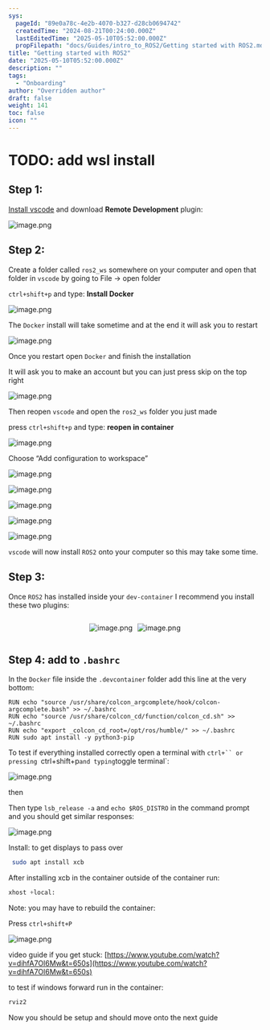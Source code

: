 ```yaml
---
sys:
  pageId: "89e0a78c-4e2b-4070-b327-d28cb0694742"
  createdTime: "2024-08-21T00:24:00.000Z"
  lastEditedTime: "2025-05-10T05:52:00.000Z"
  propFilepath: "docs/Guides/intro_to_ROS2/Getting started with ROS2.md"
title: "Getting started with ROS2"
date: "2025-05-10T05:52:00.000Z"
description: ""
tags:
  - "Onboarding"
author: "Overridden author"
draft: false
weight: 141
toc: false
icon: ""
---
```


# TODO: add wsl install

## Step 1:

[Install vscode](https://code.visualstudio.com/download) and download **Remote Development** plugin:

![image.png](https://prod-files-secure.s3.us-west-2.amazonaws.com/d518164a-d88e-44d1-a4ee-3adb3bd8bce0/efb52993-1881-4a40-b95e-6f020334f022/image.png?X-Amz-Algorithm=AWS4-HMAC-SHA256&X-Amz-Content-Sha256=UNSIGNED-PAYLOAD&X-Amz-Credential=ASIAZI2LB466X22QSYXW%2F20250628%2Fus-west-2%2Fs3%2Faws4_request&X-Amz-Date=20250628T041235Z&X-Amz-Expires=3600&X-Amz-Security-Token=IQoJb3JpZ2luX2VjEIz%2F%2F%2F%2F%2F%2F%2F%2F%2F%2FwEaCXVzLXdlc3QtMiJHMEUCIE2xchfwBhFnGfxFeHDAi11PXxGsybJCIa57CdIiWiHYAiEApZgc8rscEM863MLdo6%2Bvrh8Ls5uS0XEX5s90nigpwSoqiAQIhf%2F%2F%2F%2F%2F%2F%2F%2F%2F%2FARAAGgw2Mzc0MjMxODM4MDUiDEa6m%2B5%2FKrqU2IQMXSrcA885mPNcnGXrDIjIKTb7fcWi0HSnOB3CpzJwsZBP%2B2OvAXFcl7uRWPRJR9tr3LNcQXWNxCm0b9qn%2F0giEGjayi8jKhs4h0jYzOaTVdj1K1gUwW%2BVjhhOTmWUdvWD%2FrZXwS3x7z%2Bghg4abr%2BY7wbvm6DQru0VmJ2IyQ7RYlWd6mj7rq%2FuXq6wyvxkoQmPlSEtWXNxy9dYw3xfF8slrMoeFFPJd1%2F5rI6Fg%2BthEV30KLj742WqIeryiHKJI3Iap0jGl2UFPqERn9JJ6YRwibZZGR0HK1SnOknfd7xqprr54L0EsjgBC304dFb6E1fZxkaMdReMGEx3rG638ck3NYJqTBK58Yq%2B0%2BcMWn6aGYD5ypyJ4Ls3n54LcWXIGBveH3iErEUdgMNwXVKvZjoJ3GH6bQDljT1xE5J%2BABsAAaabG3PrR0Ejflm8zHwKLOVoCSGw8HXCOCcUDmGJOvs0MBzznOSwsczl17qEGVbPyIqz7EtUWM%2BEoITtf%2Bo1oKzd1tjsYsGSG3kvNHqlKy3GyQt1fBgYVIgwNBkJSFy%2F5J6sNJ8lTNqSiwmkJun957D2ZmSckmQymqRLbR8cSX3iZO7DGKl4oAhONjUqRbxyHEfS1InVCwaxWkr3edCQpdY5MOXR%2FcIGOqUB%2BwSd7%2FQiQm9l%2Fudsf7MogoSJbaZgSp6lyNHGxKYF%2F%2BjCe8KaXpUlCYqugaXebNYk5L1Qy8mcdpm3vKRC2QdLqSlV0TE%2Fgs7y9ijDziCvsZCB%2Bbm%2BuLhug9e1JfAXSdhWiI5GLl%2BE2leshQGYeXDSE8fZKoS2RnSbH38X64wc0ABwunEsyZ%2BtQ2S2fRwMRn33pguhw849OomT2YEBSvWUWVAtNiSy&X-Amz-Signature=175bf9398a456662f81d76955172d9536f3480a7c240a81725ac8637e1221f33&X-Amz-SignedHeaders=host&x-amz-checksum-mode=ENABLED&x-id=GetObject)

## Step 2:

Create a folder called `ros2_ws` somewhere on your computer and open that folder in `vscode` by going to File → open folder 

`ctrl+shift+p` and type: **Install Docker**

![image.png](https://prod-files-secure.s3.us-west-2.amazonaws.com/d518164a-d88e-44d1-a4ee-3adb3bd8bce0/2269dc0e-1cd5-47ff-bceb-c04ad9b2eab0/image.png?X-Amz-Algorithm=AWS4-HMAC-SHA256&X-Amz-Content-Sha256=UNSIGNED-PAYLOAD&X-Amz-Credential=ASIAZI2LB466X22QSYXW%2F20250628%2Fus-west-2%2Fs3%2Faws4_request&X-Amz-Date=20250628T041235Z&X-Amz-Expires=3600&X-Amz-Security-Token=IQoJb3JpZ2luX2VjEIz%2F%2F%2F%2F%2F%2F%2F%2F%2F%2FwEaCXVzLXdlc3QtMiJHMEUCIE2xchfwBhFnGfxFeHDAi11PXxGsybJCIa57CdIiWiHYAiEApZgc8rscEM863MLdo6%2Bvrh8Ls5uS0XEX5s90nigpwSoqiAQIhf%2F%2F%2F%2F%2F%2F%2F%2F%2F%2FARAAGgw2Mzc0MjMxODM4MDUiDEa6m%2B5%2FKrqU2IQMXSrcA885mPNcnGXrDIjIKTb7fcWi0HSnOB3CpzJwsZBP%2B2OvAXFcl7uRWPRJR9tr3LNcQXWNxCm0b9qn%2F0giEGjayi8jKhs4h0jYzOaTVdj1K1gUwW%2BVjhhOTmWUdvWD%2FrZXwS3x7z%2Bghg4abr%2BY7wbvm6DQru0VmJ2IyQ7RYlWd6mj7rq%2FuXq6wyvxkoQmPlSEtWXNxy9dYw3xfF8slrMoeFFPJd1%2F5rI6Fg%2BthEV30KLj742WqIeryiHKJI3Iap0jGl2UFPqERn9JJ6YRwibZZGR0HK1SnOknfd7xqprr54L0EsjgBC304dFb6E1fZxkaMdReMGEx3rG638ck3NYJqTBK58Yq%2B0%2BcMWn6aGYD5ypyJ4Ls3n54LcWXIGBveH3iErEUdgMNwXVKvZjoJ3GH6bQDljT1xE5J%2BABsAAaabG3PrR0Ejflm8zHwKLOVoCSGw8HXCOCcUDmGJOvs0MBzznOSwsczl17qEGVbPyIqz7EtUWM%2BEoITtf%2Bo1oKzd1tjsYsGSG3kvNHqlKy3GyQt1fBgYVIgwNBkJSFy%2F5J6sNJ8lTNqSiwmkJun957D2ZmSckmQymqRLbR8cSX3iZO7DGKl4oAhONjUqRbxyHEfS1InVCwaxWkr3edCQpdY5MOXR%2FcIGOqUB%2BwSd7%2FQiQm9l%2Fudsf7MogoSJbaZgSp6lyNHGxKYF%2F%2BjCe8KaXpUlCYqugaXebNYk5L1Qy8mcdpm3vKRC2QdLqSlV0TE%2Fgs7y9ijDziCvsZCB%2Bbm%2BuLhug9e1JfAXSdhWiI5GLl%2BE2leshQGYeXDSE8fZKoS2RnSbH38X64wc0ABwunEsyZ%2BtQ2S2fRwMRn33pguhw849OomT2YEBSvWUWVAtNiSy&X-Amz-Signature=0691fbbb6c2336929c687fbbd2fd47bc3c4a7715b05e8eb635bf90ca9f5079d3&X-Amz-SignedHeaders=host&x-amz-checksum-mode=ENABLED&x-id=GetObject)

The `Docker` install will take sometime and at the end it will ask you to restart

![image.png](https://prod-files-secure.s3.us-west-2.amazonaws.com/d518164a-d88e-44d1-a4ee-3adb3bd8bce0/ed233f78-be33-4b1f-b89c-9c346c0e961e/image.png?X-Amz-Algorithm=AWS4-HMAC-SHA256&X-Amz-Content-Sha256=UNSIGNED-PAYLOAD&X-Amz-Credential=ASIAZI2LB466X22QSYXW%2F20250628%2Fus-west-2%2Fs3%2Faws4_request&X-Amz-Date=20250628T041235Z&X-Amz-Expires=3600&X-Amz-Security-Token=IQoJb3JpZ2luX2VjEIz%2F%2F%2F%2F%2F%2F%2F%2F%2F%2FwEaCXVzLXdlc3QtMiJHMEUCIE2xchfwBhFnGfxFeHDAi11PXxGsybJCIa57CdIiWiHYAiEApZgc8rscEM863MLdo6%2Bvrh8Ls5uS0XEX5s90nigpwSoqiAQIhf%2F%2F%2F%2F%2F%2F%2F%2F%2F%2FARAAGgw2Mzc0MjMxODM4MDUiDEa6m%2B5%2FKrqU2IQMXSrcA885mPNcnGXrDIjIKTb7fcWi0HSnOB3CpzJwsZBP%2B2OvAXFcl7uRWPRJR9tr3LNcQXWNxCm0b9qn%2F0giEGjayi8jKhs4h0jYzOaTVdj1K1gUwW%2BVjhhOTmWUdvWD%2FrZXwS3x7z%2Bghg4abr%2BY7wbvm6DQru0VmJ2IyQ7RYlWd6mj7rq%2FuXq6wyvxkoQmPlSEtWXNxy9dYw3xfF8slrMoeFFPJd1%2F5rI6Fg%2BthEV30KLj742WqIeryiHKJI3Iap0jGl2UFPqERn9JJ6YRwibZZGR0HK1SnOknfd7xqprr54L0EsjgBC304dFb6E1fZxkaMdReMGEx3rG638ck3NYJqTBK58Yq%2B0%2BcMWn6aGYD5ypyJ4Ls3n54LcWXIGBveH3iErEUdgMNwXVKvZjoJ3GH6bQDljT1xE5J%2BABsAAaabG3PrR0Ejflm8zHwKLOVoCSGw8HXCOCcUDmGJOvs0MBzznOSwsczl17qEGVbPyIqz7EtUWM%2BEoITtf%2Bo1oKzd1tjsYsGSG3kvNHqlKy3GyQt1fBgYVIgwNBkJSFy%2F5J6sNJ8lTNqSiwmkJun957D2ZmSckmQymqRLbR8cSX3iZO7DGKl4oAhONjUqRbxyHEfS1InVCwaxWkr3edCQpdY5MOXR%2FcIGOqUB%2BwSd7%2FQiQm9l%2Fudsf7MogoSJbaZgSp6lyNHGxKYF%2F%2BjCe8KaXpUlCYqugaXebNYk5L1Qy8mcdpm3vKRC2QdLqSlV0TE%2Fgs7y9ijDziCvsZCB%2Bbm%2BuLhug9e1JfAXSdhWiI5GLl%2BE2leshQGYeXDSE8fZKoS2RnSbH38X64wc0ABwunEsyZ%2BtQ2S2fRwMRn33pguhw849OomT2YEBSvWUWVAtNiSy&X-Amz-Signature=7720741b56c89dad757f0014d83d2db066d086121141b92847bd91a8c7904c09&X-Amz-SignedHeaders=host&x-amz-checksum-mode=ENABLED&x-id=GetObject)

Once you restart open `Docker` and finish the installation

It will ask you to make an account but you can just press skip on the top right

![image.png](https://prod-files-secure.s3.us-west-2.amazonaws.com/d518164a-d88e-44d1-a4ee-3adb3bd8bce0/21010ad9-1659-4fd9-9f59-9932a09b2a3d/image.png?X-Amz-Algorithm=AWS4-HMAC-SHA256&X-Amz-Content-Sha256=UNSIGNED-PAYLOAD&X-Amz-Credential=ASIAZI2LB466X22QSYXW%2F20250628%2Fus-west-2%2Fs3%2Faws4_request&X-Amz-Date=20250628T041235Z&X-Amz-Expires=3600&X-Amz-Security-Token=IQoJb3JpZ2luX2VjEIz%2F%2F%2F%2F%2F%2F%2F%2F%2F%2FwEaCXVzLXdlc3QtMiJHMEUCIE2xchfwBhFnGfxFeHDAi11PXxGsybJCIa57CdIiWiHYAiEApZgc8rscEM863MLdo6%2Bvrh8Ls5uS0XEX5s90nigpwSoqiAQIhf%2F%2F%2F%2F%2F%2F%2F%2F%2F%2FARAAGgw2Mzc0MjMxODM4MDUiDEa6m%2B5%2FKrqU2IQMXSrcA885mPNcnGXrDIjIKTb7fcWi0HSnOB3CpzJwsZBP%2B2OvAXFcl7uRWPRJR9tr3LNcQXWNxCm0b9qn%2F0giEGjayi8jKhs4h0jYzOaTVdj1K1gUwW%2BVjhhOTmWUdvWD%2FrZXwS3x7z%2Bghg4abr%2BY7wbvm6DQru0VmJ2IyQ7RYlWd6mj7rq%2FuXq6wyvxkoQmPlSEtWXNxy9dYw3xfF8slrMoeFFPJd1%2F5rI6Fg%2BthEV30KLj742WqIeryiHKJI3Iap0jGl2UFPqERn9JJ6YRwibZZGR0HK1SnOknfd7xqprr54L0EsjgBC304dFb6E1fZxkaMdReMGEx3rG638ck3NYJqTBK58Yq%2B0%2BcMWn6aGYD5ypyJ4Ls3n54LcWXIGBveH3iErEUdgMNwXVKvZjoJ3GH6bQDljT1xE5J%2BABsAAaabG3PrR0Ejflm8zHwKLOVoCSGw8HXCOCcUDmGJOvs0MBzznOSwsczl17qEGVbPyIqz7EtUWM%2BEoITtf%2Bo1oKzd1tjsYsGSG3kvNHqlKy3GyQt1fBgYVIgwNBkJSFy%2F5J6sNJ8lTNqSiwmkJun957D2ZmSckmQymqRLbR8cSX3iZO7DGKl4oAhONjUqRbxyHEfS1InVCwaxWkr3edCQpdY5MOXR%2FcIGOqUB%2BwSd7%2FQiQm9l%2Fudsf7MogoSJbaZgSp6lyNHGxKYF%2F%2BjCe8KaXpUlCYqugaXebNYk5L1Qy8mcdpm3vKRC2QdLqSlV0TE%2Fgs7y9ijDziCvsZCB%2Bbm%2BuLhug9e1JfAXSdhWiI5GLl%2BE2leshQGYeXDSE8fZKoS2RnSbH38X64wc0ABwunEsyZ%2BtQ2S2fRwMRn33pguhw849OomT2YEBSvWUWVAtNiSy&X-Amz-Signature=b7c32de94c56c17f85f812d8ce1fd71630fd926e432c11d1eb933874c6e04254&X-Amz-SignedHeaders=host&x-amz-checksum-mode=ENABLED&x-id=GetObject)

Then reopen `vscode` and open the `ros2_ws` folder you just made

press `ctrl+shift+p` and type: **reopen in container**

![image.png](https://prod-files-secure.s3.us-west-2.amazonaws.com/d518164a-d88e-44d1-a4ee-3adb3bd8bce0/4e93b8c2-41ad-488c-8095-c74205196118/image.png?X-Amz-Algorithm=AWS4-HMAC-SHA256&X-Amz-Content-Sha256=UNSIGNED-PAYLOAD&X-Amz-Credential=ASIAZI2LB466X22QSYXW%2F20250628%2Fus-west-2%2Fs3%2Faws4_request&X-Amz-Date=20250628T041235Z&X-Amz-Expires=3600&X-Amz-Security-Token=IQoJb3JpZ2luX2VjEIz%2F%2F%2F%2F%2F%2F%2F%2F%2F%2FwEaCXVzLXdlc3QtMiJHMEUCIE2xchfwBhFnGfxFeHDAi11PXxGsybJCIa57CdIiWiHYAiEApZgc8rscEM863MLdo6%2Bvrh8Ls5uS0XEX5s90nigpwSoqiAQIhf%2F%2F%2F%2F%2F%2F%2F%2F%2F%2FARAAGgw2Mzc0MjMxODM4MDUiDEa6m%2B5%2FKrqU2IQMXSrcA885mPNcnGXrDIjIKTb7fcWi0HSnOB3CpzJwsZBP%2B2OvAXFcl7uRWPRJR9tr3LNcQXWNxCm0b9qn%2F0giEGjayi8jKhs4h0jYzOaTVdj1K1gUwW%2BVjhhOTmWUdvWD%2FrZXwS3x7z%2Bghg4abr%2BY7wbvm6DQru0VmJ2IyQ7RYlWd6mj7rq%2FuXq6wyvxkoQmPlSEtWXNxy9dYw3xfF8slrMoeFFPJd1%2F5rI6Fg%2BthEV30KLj742WqIeryiHKJI3Iap0jGl2UFPqERn9JJ6YRwibZZGR0HK1SnOknfd7xqprr54L0EsjgBC304dFb6E1fZxkaMdReMGEx3rG638ck3NYJqTBK58Yq%2B0%2BcMWn6aGYD5ypyJ4Ls3n54LcWXIGBveH3iErEUdgMNwXVKvZjoJ3GH6bQDljT1xE5J%2BABsAAaabG3PrR0Ejflm8zHwKLOVoCSGw8HXCOCcUDmGJOvs0MBzznOSwsczl17qEGVbPyIqz7EtUWM%2BEoITtf%2Bo1oKzd1tjsYsGSG3kvNHqlKy3GyQt1fBgYVIgwNBkJSFy%2F5J6sNJ8lTNqSiwmkJun957D2ZmSckmQymqRLbR8cSX3iZO7DGKl4oAhONjUqRbxyHEfS1InVCwaxWkr3edCQpdY5MOXR%2FcIGOqUB%2BwSd7%2FQiQm9l%2Fudsf7MogoSJbaZgSp6lyNHGxKYF%2F%2BjCe8KaXpUlCYqugaXebNYk5L1Qy8mcdpm3vKRC2QdLqSlV0TE%2Fgs7y9ijDziCvsZCB%2Bbm%2BuLhug9e1JfAXSdhWiI5GLl%2BE2leshQGYeXDSE8fZKoS2RnSbH38X64wc0ABwunEsyZ%2BtQ2S2fRwMRn33pguhw849OomT2YEBSvWUWVAtNiSy&X-Amz-Signature=ca4171be42479ad36056c48dbd4431040a2cb5006938070bd09c50d6e2206c34&X-Amz-SignedHeaders=host&x-amz-checksum-mode=ENABLED&x-id=GetObject)

Choose “Add configuration to workspace”

![image.png](https://prod-files-secure.s3.us-west-2.amazonaws.com/d518164a-d88e-44d1-a4ee-3adb3bd8bce0/9560b282-5060-4989-ba37-97e7b2c22476/image.png?X-Amz-Algorithm=AWS4-HMAC-SHA256&X-Amz-Content-Sha256=UNSIGNED-PAYLOAD&X-Amz-Credential=ASIAZI2LB466X22QSYXW%2F20250628%2Fus-west-2%2Fs3%2Faws4_request&X-Amz-Date=20250628T041235Z&X-Amz-Expires=3600&X-Amz-Security-Token=IQoJb3JpZ2luX2VjEIz%2F%2F%2F%2F%2F%2F%2F%2F%2F%2FwEaCXVzLXdlc3QtMiJHMEUCIE2xchfwBhFnGfxFeHDAi11PXxGsybJCIa57CdIiWiHYAiEApZgc8rscEM863MLdo6%2Bvrh8Ls5uS0XEX5s90nigpwSoqiAQIhf%2F%2F%2F%2F%2F%2F%2F%2F%2F%2FARAAGgw2Mzc0MjMxODM4MDUiDEa6m%2B5%2FKrqU2IQMXSrcA885mPNcnGXrDIjIKTb7fcWi0HSnOB3CpzJwsZBP%2B2OvAXFcl7uRWPRJR9tr3LNcQXWNxCm0b9qn%2F0giEGjayi8jKhs4h0jYzOaTVdj1K1gUwW%2BVjhhOTmWUdvWD%2FrZXwS3x7z%2Bghg4abr%2BY7wbvm6DQru0VmJ2IyQ7RYlWd6mj7rq%2FuXq6wyvxkoQmPlSEtWXNxy9dYw3xfF8slrMoeFFPJd1%2F5rI6Fg%2BthEV30KLj742WqIeryiHKJI3Iap0jGl2UFPqERn9JJ6YRwibZZGR0HK1SnOknfd7xqprr54L0EsjgBC304dFb6E1fZxkaMdReMGEx3rG638ck3NYJqTBK58Yq%2B0%2BcMWn6aGYD5ypyJ4Ls3n54LcWXIGBveH3iErEUdgMNwXVKvZjoJ3GH6bQDljT1xE5J%2BABsAAaabG3PrR0Ejflm8zHwKLOVoCSGw8HXCOCcUDmGJOvs0MBzznOSwsczl17qEGVbPyIqz7EtUWM%2BEoITtf%2Bo1oKzd1tjsYsGSG3kvNHqlKy3GyQt1fBgYVIgwNBkJSFy%2F5J6sNJ8lTNqSiwmkJun957D2ZmSckmQymqRLbR8cSX3iZO7DGKl4oAhONjUqRbxyHEfS1InVCwaxWkr3edCQpdY5MOXR%2FcIGOqUB%2BwSd7%2FQiQm9l%2Fudsf7MogoSJbaZgSp6lyNHGxKYF%2F%2BjCe8KaXpUlCYqugaXebNYk5L1Qy8mcdpm3vKRC2QdLqSlV0TE%2Fgs7y9ijDziCvsZCB%2Bbm%2BuLhug9e1JfAXSdhWiI5GLl%2BE2leshQGYeXDSE8fZKoS2RnSbH38X64wc0ABwunEsyZ%2BtQ2S2fRwMRn33pguhw849OomT2YEBSvWUWVAtNiSy&X-Amz-Signature=2f63f3f78a1d0def62326aa841c31bf7478c89ed36f4ae2ed21142e2b01b3b87&X-Amz-SignedHeaders=host&x-amz-checksum-mode=ENABLED&x-id=GetObject)

![image.png](https://prod-files-secure.s3.us-west-2.amazonaws.com/d518164a-d88e-44d1-a4ee-3adb3bd8bce0/2ee63f81-886b-48e8-a553-dc6e5eac99e4/image.png?X-Amz-Algorithm=AWS4-HMAC-SHA256&X-Amz-Content-Sha256=UNSIGNED-PAYLOAD&X-Amz-Credential=ASIAZI2LB466X22QSYXW%2F20250628%2Fus-west-2%2Fs3%2Faws4_request&X-Amz-Date=20250628T041235Z&X-Amz-Expires=3600&X-Amz-Security-Token=IQoJb3JpZ2luX2VjEIz%2F%2F%2F%2F%2F%2F%2F%2F%2F%2FwEaCXVzLXdlc3QtMiJHMEUCIE2xchfwBhFnGfxFeHDAi11PXxGsybJCIa57CdIiWiHYAiEApZgc8rscEM863MLdo6%2Bvrh8Ls5uS0XEX5s90nigpwSoqiAQIhf%2F%2F%2F%2F%2F%2F%2F%2F%2F%2FARAAGgw2Mzc0MjMxODM4MDUiDEa6m%2B5%2FKrqU2IQMXSrcA885mPNcnGXrDIjIKTb7fcWi0HSnOB3CpzJwsZBP%2B2OvAXFcl7uRWPRJR9tr3LNcQXWNxCm0b9qn%2F0giEGjayi8jKhs4h0jYzOaTVdj1K1gUwW%2BVjhhOTmWUdvWD%2FrZXwS3x7z%2Bghg4abr%2BY7wbvm6DQru0VmJ2IyQ7RYlWd6mj7rq%2FuXq6wyvxkoQmPlSEtWXNxy9dYw3xfF8slrMoeFFPJd1%2F5rI6Fg%2BthEV30KLj742WqIeryiHKJI3Iap0jGl2UFPqERn9JJ6YRwibZZGR0HK1SnOknfd7xqprr54L0EsjgBC304dFb6E1fZxkaMdReMGEx3rG638ck3NYJqTBK58Yq%2B0%2BcMWn6aGYD5ypyJ4Ls3n54LcWXIGBveH3iErEUdgMNwXVKvZjoJ3GH6bQDljT1xE5J%2BABsAAaabG3PrR0Ejflm8zHwKLOVoCSGw8HXCOCcUDmGJOvs0MBzznOSwsczl17qEGVbPyIqz7EtUWM%2BEoITtf%2Bo1oKzd1tjsYsGSG3kvNHqlKy3GyQt1fBgYVIgwNBkJSFy%2F5J6sNJ8lTNqSiwmkJun957D2ZmSckmQymqRLbR8cSX3iZO7DGKl4oAhONjUqRbxyHEfS1InVCwaxWkr3edCQpdY5MOXR%2FcIGOqUB%2BwSd7%2FQiQm9l%2Fudsf7MogoSJbaZgSp6lyNHGxKYF%2F%2BjCe8KaXpUlCYqugaXebNYk5L1Qy8mcdpm3vKRC2QdLqSlV0TE%2Fgs7y9ijDziCvsZCB%2Bbm%2BuLhug9e1JfAXSdhWiI5GLl%2BE2leshQGYeXDSE8fZKoS2RnSbH38X64wc0ABwunEsyZ%2BtQ2S2fRwMRn33pguhw849OomT2YEBSvWUWVAtNiSy&X-Amz-Signature=b663225abae97e20d86c1e4799e3db133ba3d637ee745116b71d259f337fb57b&X-Amz-SignedHeaders=host&x-amz-checksum-mode=ENABLED&x-id=GetObject)

![image.png](https://prod-files-secure.s3.us-west-2.amazonaws.com/d518164a-d88e-44d1-a4ee-3adb3bd8bce0/ae1580b2-b048-407e-aed9-b584224a7a04/image.png?X-Amz-Algorithm=AWS4-HMAC-SHA256&X-Amz-Content-Sha256=UNSIGNED-PAYLOAD&X-Amz-Credential=ASIAZI2LB466X22QSYXW%2F20250628%2Fus-west-2%2Fs3%2Faws4_request&X-Amz-Date=20250628T041235Z&X-Amz-Expires=3600&X-Amz-Security-Token=IQoJb3JpZ2luX2VjEIz%2F%2F%2F%2F%2F%2F%2F%2F%2F%2FwEaCXVzLXdlc3QtMiJHMEUCIE2xchfwBhFnGfxFeHDAi11PXxGsybJCIa57CdIiWiHYAiEApZgc8rscEM863MLdo6%2Bvrh8Ls5uS0XEX5s90nigpwSoqiAQIhf%2F%2F%2F%2F%2F%2F%2F%2F%2F%2FARAAGgw2Mzc0MjMxODM4MDUiDEa6m%2B5%2FKrqU2IQMXSrcA885mPNcnGXrDIjIKTb7fcWi0HSnOB3CpzJwsZBP%2B2OvAXFcl7uRWPRJR9tr3LNcQXWNxCm0b9qn%2F0giEGjayi8jKhs4h0jYzOaTVdj1K1gUwW%2BVjhhOTmWUdvWD%2FrZXwS3x7z%2Bghg4abr%2BY7wbvm6DQru0VmJ2IyQ7RYlWd6mj7rq%2FuXq6wyvxkoQmPlSEtWXNxy9dYw3xfF8slrMoeFFPJd1%2F5rI6Fg%2BthEV30KLj742WqIeryiHKJI3Iap0jGl2UFPqERn9JJ6YRwibZZGR0HK1SnOknfd7xqprr54L0EsjgBC304dFb6E1fZxkaMdReMGEx3rG638ck3NYJqTBK58Yq%2B0%2BcMWn6aGYD5ypyJ4Ls3n54LcWXIGBveH3iErEUdgMNwXVKvZjoJ3GH6bQDljT1xE5J%2BABsAAaabG3PrR0Ejflm8zHwKLOVoCSGw8HXCOCcUDmGJOvs0MBzznOSwsczl17qEGVbPyIqz7EtUWM%2BEoITtf%2Bo1oKzd1tjsYsGSG3kvNHqlKy3GyQt1fBgYVIgwNBkJSFy%2F5J6sNJ8lTNqSiwmkJun957D2ZmSckmQymqRLbR8cSX3iZO7DGKl4oAhONjUqRbxyHEfS1InVCwaxWkr3edCQpdY5MOXR%2FcIGOqUB%2BwSd7%2FQiQm9l%2Fudsf7MogoSJbaZgSp6lyNHGxKYF%2F%2BjCe8KaXpUlCYqugaXebNYk5L1Qy8mcdpm3vKRC2QdLqSlV0TE%2Fgs7y9ijDziCvsZCB%2Bbm%2BuLhug9e1JfAXSdhWiI5GLl%2BE2leshQGYeXDSE8fZKoS2RnSbH38X64wc0ABwunEsyZ%2BtQ2S2fRwMRn33pguhw849OomT2YEBSvWUWVAtNiSy&X-Amz-Signature=409f193d66eebdeba91e498c46fec5aa4ef28d92389316e9bf561eccb0c29706&X-Amz-SignedHeaders=host&x-amz-checksum-mode=ENABLED&x-id=GetObject)

![image.png](https://prod-files-secure.s3.us-west-2.amazonaws.com/d518164a-d88e-44d1-a4ee-3adb3bd8bce0/53255b28-f75e-430f-b9e3-c0ac8577e42b/image.png?X-Amz-Algorithm=AWS4-HMAC-SHA256&X-Amz-Content-Sha256=UNSIGNED-PAYLOAD&X-Amz-Credential=ASIAZI2LB466X22QSYXW%2F20250628%2Fus-west-2%2Fs3%2Faws4_request&X-Amz-Date=20250628T041235Z&X-Amz-Expires=3600&X-Amz-Security-Token=IQoJb3JpZ2luX2VjEIz%2F%2F%2F%2F%2F%2F%2F%2F%2F%2FwEaCXVzLXdlc3QtMiJHMEUCIE2xchfwBhFnGfxFeHDAi11PXxGsybJCIa57CdIiWiHYAiEApZgc8rscEM863MLdo6%2Bvrh8Ls5uS0XEX5s90nigpwSoqiAQIhf%2F%2F%2F%2F%2F%2F%2F%2F%2F%2FARAAGgw2Mzc0MjMxODM4MDUiDEa6m%2B5%2FKrqU2IQMXSrcA885mPNcnGXrDIjIKTb7fcWi0HSnOB3CpzJwsZBP%2B2OvAXFcl7uRWPRJR9tr3LNcQXWNxCm0b9qn%2F0giEGjayi8jKhs4h0jYzOaTVdj1K1gUwW%2BVjhhOTmWUdvWD%2FrZXwS3x7z%2Bghg4abr%2BY7wbvm6DQru0VmJ2IyQ7RYlWd6mj7rq%2FuXq6wyvxkoQmPlSEtWXNxy9dYw3xfF8slrMoeFFPJd1%2F5rI6Fg%2BthEV30KLj742WqIeryiHKJI3Iap0jGl2UFPqERn9JJ6YRwibZZGR0HK1SnOknfd7xqprr54L0EsjgBC304dFb6E1fZxkaMdReMGEx3rG638ck3NYJqTBK58Yq%2B0%2BcMWn6aGYD5ypyJ4Ls3n54LcWXIGBveH3iErEUdgMNwXVKvZjoJ3GH6bQDljT1xE5J%2BABsAAaabG3PrR0Ejflm8zHwKLOVoCSGw8HXCOCcUDmGJOvs0MBzznOSwsczl17qEGVbPyIqz7EtUWM%2BEoITtf%2Bo1oKzd1tjsYsGSG3kvNHqlKy3GyQt1fBgYVIgwNBkJSFy%2F5J6sNJ8lTNqSiwmkJun957D2ZmSckmQymqRLbR8cSX3iZO7DGKl4oAhONjUqRbxyHEfS1InVCwaxWkr3edCQpdY5MOXR%2FcIGOqUB%2BwSd7%2FQiQm9l%2Fudsf7MogoSJbaZgSp6lyNHGxKYF%2F%2BjCe8KaXpUlCYqugaXebNYk5L1Qy8mcdpm3vKRC2QdLqSlV0TE%2Fgs7y9ijDziCvsZCB%2Bbm%2BuLhug9e1JfAXSdhWiI5GLl%2BE2leshQGYeXDSE8fZKoS2RnSbH38X64wc0ABwunEsyZ%2BtQ2S2fRwMRn33pguhw849OomT2YEBSvWUWVAtNiSy&X-Amz-Signature=2f4b28cf9313f046688e493925fd4e3ef1684d8d239c9bec36aaa39a6b4861df&X-Amz-SignedHeaders=host&x-amz-checksum-mode=ENABLED&x-id=GetObject)

![image.png](https://prod-files-secure.s3.us-west-2.amazonaws.com/d518164a-d88e-44d1-a4ee-3adb3bd8bce0/7c562767-5af9-4ffb-97d1-327bcdf4ee00/image.png?X-Amz-Algorithm=AWS4-HMAC-SHA256&X-Amz-Content-Sha256=UNSIGNED-PAYLOAD&X-Amz-Credential=ASIAZI2LB466X22QSYXW%2F20250628%2Fus-west-2%2Fs3%2Faws4_request&X-Amz-Date=20250628T041235Z&X-Amz-Expires=3600&X-Amz-Security-Token=IQoJb3JpZ2luX2VjEIz%2F%2F%2F%2F%2F%2F%2F%2F%2F%2FwEaCXVzLXdlc3QtMiJHMEUCIE2xchfwBhFnGfxFeHDAi11PXxGsybJCIa57CdIiWiHYAiEApZgc8rscEM863MLdo6%2Bvrh8Ls5uS0XEX5s90nigpwSoqiAQIhf%2F%2F%2F%2F%2F%2F%2F%2F%2F%2FARAAGgw2Mzc0MjMxODM4MDUiDEa6m%2B5%2FKrqU2IQMXSrcA885mPNcnGXrDIjIKTb7fcWi0HSnOB3CpzJwsZBP%2B2OvAXFcl7uRWPRJR9tr3LNcQXWNxCm0b9qn%2F0giEGjayi8jKhs4h0jYzOaTVdj1K1gUwW%2BVjhhOTmWUdvWD%2FrZXwS3x7z%2Bghg4abr%2BY7wbvm6DQru0VmJ2IyQ7RYlWd6mj7rq%2FuXq6wyvxkoQmPlSEtWXNxy9dYw3xfF8slrMoeFFPJd1%2F5rI6Fg%2BthEV30KLj742WqIeryiHKJI3Iap0jGl2UFPqERn9JJ6YRwibZZGR0HK1SnOknfd7xqprr54L0EsjgBC304dFb6E1fZxkaMdReMGEx3rG638ck3NYJqTBK58Yq%2B0%2BcMWn6aGYD5ypyJ4Ls3n54LcWXIGBveH3iErEUdgMNwXVKvZjoJ3GH6bQDljT1xE5J%2BABsAAaabG3PrR0Ejflm8zHwKLOVoCSGw8HXCOCcUDmGJOvs0MBzznOSwsczl17qEGVbPyIqz7EtUWM%2BEoITtf%2Bo1oKzd1tjsYsGSG3kvNHqlKy3GyQt1fBgYVIgwNBkJSFy%2F5J6sNJ8lTNqSiwmkJun957D2ZmSckmQymqRLbR8cSX3iZO7DGKl4oAhONjUqRbxyHEfS1InVCwaxWkr3edCQpdY5MOXR%2FcIGOqUB%2BwSd7%2FQiQm9l%2Fudsf7MogoSJbaZgSp6lyNHGxKYF%2F%2BjCe8KaXpUlCYqugaXebNYk5L1Qy8mcdpm3vKRC2QdLqSlV0TE%2Fgs7y9ijDziCvsZCB%2Bbm%2BuLhug9e1JfAXSdhWiI5GLl%2BE2leshQGYeXDSE8fZKoS2RnSbH38X64wc0ABwunEsyZ%2BtQ2S2fRwMRn33pguhw849OomT2YEBSvWUWVAtNiSy&X-Amz-Signature=cccbf53ab2f620871518210c428ecd98fe32bd87ad12fc51add8b4fa73e3eecc&X-Amz-SignedHeaders=host&x-amz-checksum-mode=ENABLED&x-id=GetObject)

`vscode` will now install `ROS2` onto your computer so this may take some time.

## Step 3:

Once `ROS2` has installed inside your `dev-container` I recommend you install these two plugins:

<div style="display: flex;flex-direction: row; column-gap:10px; max-width: 630px;justify-content: center;">
<div>

![image.png](https://prod-files-secure.s3.us-west-2.amazonaws.com/d518164a-d88e-44d1-a4ee-3adb3bd8bce0/3fc3d550-5a54-4ba1-ba6b-faa01cdb7369/image.png?X-Amz-Algorithm=AWS4-HMAC-SHA256&X-Amz-Content-Sha256=UNSIGNED-PAYLOAD&X-Amz-Credential=ASIAZI2LB46657XTKQJA%2F20250628%2Fus-west-2%2Fs3%2Faws4_request&X-Amz-Date=20250628T041237Z&X-Amz-Expires=3600&X-Amz-Security-Token=IQoJb3JpZ2luX2VjEIz%2F%2F%2F%2F%2F%2F%2F%2F%2F%2FwEaCXVzLXdlc3QtMiJGMEQCIEC4BI3ZZFOi4RePz7vEoCzN2GUzMpv3NwcsgLMnfnoEAiA2KcY2TCCl1Rc7FYaYAD2UC2de94%2F7NNUXFkUYAcZtgCqIBAiF%2F%2F%2F%2F%2F%2F%2F%2F%2F%2F8BEAAaDDYzNzQyMzE4MzgwNSIM3IzXOYgpihGz2LylKtwDvM%2BwAsIXGSfYx6fyzEw80CwS65ZSlSea%2F8rreZvyeLtxKHyQZu37ekFLzxVY9IAxUfT%2Fk3wbpwd0bNGoI6vkhsLbmbbFZg%2B0OA7fzDg1e90%2BMYBQtOg%2FTQrVVPmaeYbKoQ8sb2w0k5%2FNcZoMdUvhCH0TtotVtud2e7M2bnlz44STV00orQwFv1YTDvilVwezlyMoPN8%2B1Tl4%2BXe7fwlClBLRCd3OP146G4z0HVoUqXejLizNPRUZr6qNFKPeFZX2IbEx961C6H%2BnEgG695746O%2FMQVZqIv8jMzJR1rSHpNpn0acvqgBR3YxKT%2BMTVaknVO%2B4xRhvWJeNVBWmBKt95WwaFapdEfpKfFK%2FDM7DZomIXsA8NoAHcLrT9zH9CB%2FQKTrt6Sp%2BrPlIXfGj3lEr4APpl7uO%2BBt%2BojgMVTzuyfEzm%2FyciuBNwyDiXCxpGhvgvyVF%2BRd9InydriXHqEpdcDucrE7NDCb1Ya4RcoFckng9kDe9LlmyZcabe62oDD9v2xzvM05loMh5RxzV3KiDo1KbHusJmHG2jX%2BKRmALcrfjwFvakZ%2FHzj83zHsrKpGgVKBCRVb9sMJs9%2FtD7NVr01l4W6PmKsJ6UFeqdvbLLhnt9Xx%2Bo3qrSrLG%2FbowwNL9wgY6pgE5T%2FdVAbWZcIFCAmUJyO2va%2BjXdOP6Gecojx4QJtrVpHzDZ3AiNr%2Fo78gTQGNCNQKtXp4k3wO3Iwl8Leb7vN3FvH3570RJZKVOyyTgLHJrvSfFIiNwIqnXZ3YpOTOHHRhVfqBt5EOXNjlwHXE0%2B%2BF3pxcaAhDxevIJCx3%2BmcHu89vk9HAg7RAuUVFTffDbePG5Kbf0cm1m%2Bq0UcmelXbF9zEIpdtMY&X-Amz-Signature=793649c93ec014310763ca4a27e5e4c983a9b385abd8267c973155761a7287cb&X-Amz-SignedHeaders=host&x-amz-checksum-mode=ENABLED&x-id=GetObject)

</div>
<div>

![image.png](https://prod-files-secure.s3.us-west-2.amazonaws.com/d518164a-d88e-44d1-a4ee-3adb3bd8bce0/d994cc66-13c2-4093-a5a3-f84cf4601a82/image.png?X-Amz-Algorithm=AWS4-HMAC-SHA256&X-Amz-Content-Sha256=UNSIGNED-PAYLOAD&X-Amz-Credential=ASIAZI2LB466UOMG2MHE%2F20250628%2Fus-west-2%2Fs3%2Faws4_request&X-Amz-Date=20250628T041237Z&X-Amz-Expires=3600&X-Amz-Security-Token=IQoJb3JpZ2luX2VjEIz%2F%2F%2F%2F%2F%2F%2F%2F%2F%2FwEaCXVzLXdlc3QtMiJIMEYCIQClUDCtUsBKwCLpjFxENJEht%2FRYtzMlFcyVwn%2Fv82zE%2BgIhAKzx7He1KHFA1HRNQnmJhoqBUWQXltb27rfzpZXLeB19KogECIX%2F%2F%2F%2F%2F%2F%2F%2F%2F%2FwEQABoMNjM3NDIzMTgzODA1IgxJvus8pfDQMHwz%2FLkq3APA3ZVRdYlSh%2Bud%2FWlFpt5LIRqLq%2BiDKFfrfMLqGO1zB3pkvFGzAkVfL4cyBsGgwxx%2F8eTjdMgp2Fa0u%2FVEVRDrsh%2Fi7bag1Gcp7Luh51snp7C0OBMBYI0QJC6HsJpCfuAN1L8od5iJr7LAYC%2FAUAOHFnSYsPexUZliARk3t5Sj0dX7DbVK%2B5oWYJQ7VndsjOHujI5hatoDNjAXrkgDPrbr5ISMc57Y4e3zIjl9%2FOmHvnkTukOUsBN4z44%2B2axkS9ncJRHsEtzAifrxG%2FkQnXrVSstkEfMCsRkECTwEQl8C50U%2FHYwGMS4mFk6IO%2F0YSitB0EvA6fuEOIKHSP9musqhh3kJdOU9BM8K%2B%2BbhTiAUkWgoMsb3pU57h8Dx5W%2Bz2cQdY6KkEWxhOBNedF7yn2s63LX6E7mVoBfH0hCBXFuZroUu9QDCqZu%2F85%2Brm4rvLKsgKU4pc2anwL4yIZ38EGPjK07c2R38EQfs0P3O34OubLkZvSq9imTm%2BQLTFcE7usDEkKgpAM1jxMqFyBm5GVQr6QqfvZZWKhpOsaG42QviEONR2pEzs%2BQTxkJBQb5R5JiD650gHpIVZwvHUFmR0PU16c1IgAqtARLOxo1bfdR40Vhvq%2FlPdhxzv2NBqjCH0v3CBjqkAeAcLGLBvauO7kzaRVoEMDIOUTmtUwaPcL3LyPiZEEeJueFi2yTb7X63m2c4uXq1PnXpYsyEkZhutfv2TJQQ4uZNnPm2GALrm4HG83f2YyUOb0xM779E4PVs%2BHA6a9N2qeL4CL7G4mNriWBSSZbRw%2F8J6s9x54XOyNbHoYqNqXBdyhtbeKCnJZ%2FOWrMQODnZCctQsiZGb40fG7MGfghuPPawMX15&X-Amz-Signature=ae38ba06e7585a51c2eea364b1bc8064161c8bfd98995da6c2367406be9f881b&X-Amz-SignedHeaders=host&x-amz-checksum-mode=ENABLED&x-id=GetObject)

</div>
</div>

## Step 4: add to `.bashrc`

In the `Docker` file inside the `.devcontainer` folder add this line at the very bottom: 

```docker
RUN echo "source /usr/share/colcon_argcomplete/hook/colcon-argcomplete.bash" >> ~/.bashrc
RUN echo "source /usr/share/colcon_cd/function/colcon_cd.sh" >> ~/.bashrc
RUN echo "export _colcon_cd_root=/opt/ros/humble/" >> ~/.bashrc
RUN sudo apt install -y python3-pip 
```

To test if everything installed correctly open a terminal with `ctrl+`` or pressing `ctrl+shift+p` and typing `toggle terminal`:

![image.png](https://prod-files-secure.s3.us-west-2.amazonaws.com/d518164a-d88e-44d1-a4ee-3adb3bd8bce0/6a4943d8-b04e-4c02-9a58-775f3384d1a5/image.png?X-Amz-Algorithm=AWS4-HMAC-SHA256&X-Amz-Content-Sha256=UNSIGNED-PAYLOAD&X-Amz-Credential=ASIAZI2LB466X22QSYXW%2F20250628%2Fus-west-2%2Fs3%2Faws4_request&X-Amz-Date=20250628T041236Z&X-Amz-Expires=3600&X-Amz-Security-Token=IQoJb3JpZ2luX2VjEIz%2F%2F%2F%2F%2F%2F%2F%2F%2F%2FwEaCXVzLXdlc3QtMiJHMEUCIE2xchfwBhFnGfxFeHDAi11PXxGsybJCIa57CdIiWiHYAiEApZgc8rscEM863MLdo6%2Bvrh8Ls5uS0XEX5s90nigpwSoqiAQIhf%2F%2F%2F%2F%2F%2F%2F%2F%2F%2FARAAGgw2Mzc0MjMxODM4MDUiDEa6m%2B5%2FKrqU2IQMXSrcA885mPNcnGXrDIjIKTb7fcWi0HSnOB3CpzJwsZBP%2B2OvAXFcl7uRWPRJR9tr3LNcQXWNxCm0b9qn%2F0giEGjayi8jKhs4h0jYzOaTVdj1K1gUwW%2BVjhhOTmWUdvWD%2FrZXwS3x7z%2Bghg4abr%2BY7wbvm6DQru0VmJ2IyQ7RYlWd6mj7rq%2FuXq6wyvxkoQmPlSEtWXNxy9dYw3xfF8slrMoeFFPJd1%2F5rI6Fg%2BthEV30KLj742WqIeryiHKJI3Iap0jGl2UFPqERn9JJ6YRwibZZGR0HK1SnOknfd7xqprr54L0EsjgBC304dFb6E1fZxkaMdReMGEx3rG638ck3NYJqTBK58Yq%2B0%2BcMWn6aGYD5ypyJ4Ls3n54LcWXIGBveH3iErEUdgMNwXVKvZjoJ3GH6bQDljT1xE5J%2BABsAAaabG3PrR0Ejflm8zHwKLOVoCSGw8HXCOCcUDmGJOvs0MBzznOSwsczl17qEGVbPyIqz7EtUWM%2BEoITtf%2Bo1oKzd1tjsYsGSG3kvNHqlKy3GyQt1fBgYVIgwNBkJSFy%2F5J6sNJ8lTNqSiwmkJun957D2ZmSckmQymqRLbR8cSX3iZO7DGKl4oAhONjUqRbxyHEfS1InVCwaxWkr3edCQpdY5MOXR%2FcIGOqUB%2BwSd7%2FQiQm9l%2Fudsf7MogoSJbaZgSp6lyNHGxKYF%2F%2BjCe8KaXpUlCYqugaXebNYk5L1Qy8mcdpm3vKRC2QdLqSlV0TE%2Fgs7y9ijDziCvsZCB%2Bbm%2BuLhug9e1JfAXSdhWiI5GLl%2BE2leshQGYeXDSE8fZKoS2RnSbH38X64wc0ABwunEsyZ%2BtQ2S2fRwMRn33pguhw849OomT2YEBSvWUWVAtNiSy&X-Amz-Signature=c1e34943d6440b801673b50b368203201a9a4d87470818427d0e8785311b44e5&X-Amz-SignedHeaders=host&x-amz-checksum-mode=ENABLED&x-id=GetObject)

then 

Then type `lsb_release -a` and `echo $ROS_DISTRO` in the command prompt and you should get similar responses:

![image.png](https://prod-files-secure.s3.us-west-2.amazonaws.com/d518164a-d88e-44d1-a4ee-3adb3bd8bce0/3e635dec-a805-4e85-8b9e-d000e5b71a4e/image.png?X-Amz-Algorithm=AWS4-HMAC-SHA256&X-Amz-Content-Sha256=UNSIGNED-PAYLOAD&X-Amz-Credential=ASIAZI2LB466X22QSYXW%2F20250628%2Fus-west-2%2Fs3%2Faws4_request&X-Amz-Date=20250628T041236Z&X-Amz-Expires=3600&X-Amz-Security-Token=IQoJb3JpZ2luX2VjEIz%2F%2F%2F%2F%2F%2F%2F%2F%2F%2FwEaCXVzLXdlc3QtMiJHMEUCIE2xchfwBhFnGfxFeHDAi11PXxGsybJCIa57CdIiWiHYAiEApZgc8rscEM863MLdo6%2Bvrh8Ls5uS0XEX5s90nigpwSoqiAQIhf%2F%2F%2F%2F%2F%2F%2F%2F%2F%2FARAAGgw2Mzc0MjMxODM4MDUiDEa6m%2B5%2FKrqU2IQMXSrcA885mPNcnGXrDIjIKTb7fcWi0HSnOB3CpzJwsZBP%2B2OvAXFcl7uRWPRJR9tr3LNcQXWNxCm0b9qn%2F0giEGjayi8jKhs4h0jYzOaTVdj1K1gUwW%2BVjhhOTmWUdvWD%2FrZXwS3x7z%2Bghg4abr%2BY7wbvm6DQru0VmJ2IyQ7RYlWd6mj7rq%2FuXq6wyvxkoQmPlSEtWXNxy9dYw3xfF8slrMoeFFPJd1%2F5rI6Fg%2BthEV30KLj742WqIeryiHKJI3Iap0jGl2UFPqERn9JJ6YRwibZZGR0HK1SnOknfd7xqprr54L0EsjgBC304dFb6E1fZxkaMdReMGEx3rG638ck3NYJqTBK58Yq%2B0%2BcMWn6aGYD5ypyJ4Ls3n54LcWXIGBveH3iErEUdgMNwXVKvZjoJ3GH6bQDljT1xE5J%2BABsAAaabG3PrR0Ejflm8zHwKLOVoCSGw8HXCOCcUDmGJOvs0MBzznOSwsczl17qEGVbPyIqz7EtUWM%2BEoITtf%2Bo1oKzd1tjsYsGSG3kvNHqlKy3GyQt1fBgYVIgwNBkJSFy%2F5J6sNJ8lTNqSiwmkJun957D2ZmSckmQymqRLbR8cSX3iZO7DGKl4oAhONjUqRbxyHEfS1InVCwaxWkr3edCQpdY5MOXR%2FcIGOqUB%2BwSd7%2FQiQm9l%2Fudsf7MogoSJbaZgSp6lyNHGxKYF%2F%2BjCe8KaXpUlCYqugaXebNYk5L1Qy8mcdpm3vKRC2QdLqSlV0TE%2Fgs7y9ijDziCvsZCB%2Bbm%2BuLhug9e1JfAXSdhWiI5GLl%2BE2leshQGYeXDSE8fZKoS2RnSbH38X64wc0ABwunEsyZ%2BtQ2S2fRwMRn33pguhw849OomT2YEBSvWUWVAtNiSy&X-Amz-Signature=ce15cf08c3e9bb65763bb52c2072fd869094ed2ac3e7deeeb705d2b0f2cf02f1&X-Amz-SignedHeaders=host&x-amz-checksum-mode=ENABLED&x-id=GetObject)

Install:  to get displays to pass over

```bash
 sudo apt install xcb
```

After installing xcb in the container outside of the container run:

```python
xhost +local:
```

Note: you may have to rebuild the container:

Press `ctrl+shift+P`

![image.png](https://prod-files-secure.s3.us-west-2.amazonaws.com/d518164a-d88e-44d1-a4ee-3adb3bd8bce0/6c2be660-2618-4c38-9c26-53554f7a0b7b/image.png?X-Amz-Algorithm=AWS4-HMAC-SHA256&X-Amz-Content-Sha256=UNSIGNED-PAYLOAD&X-Amz-Credential=ASIAZI2LB466X22QSYXW%2F20250628%2Fus-west-2%2Fs3%2Faws4_request&X-Amz-Date=20250628T041236Z&X-Amz-Expires=3600&X-Amz-Security-Token=IQoJb3JpZ2luX2VjEIz%2F%2F%2F%2F%2F%2F%2F%2F%2F%2FwEaCXVzLXdlc3QtMiJHMEUCIE2xchfwBhFnGfxFeHDAi11PXxGsybJCIa57CdIiWiHYAiEApZgc8rscEM863MLdo6%2Bvrh8Ls5uS0XEX5s90nigpwSoqiAQIhf%2F%2F%2F%2F%2F%2F%2F%2F%2F%2FARAAGgw2Mzc0MjMxODM4MDUiDEa6m%2B5%2FKrqU2IQMXSrcA885mPNcnGXrDIjIKTb7fcWi0HSnOB3CpzJwsZBP%2B2OvAXFcl7uRWPRJR9tr3LNcQXWNxCm0b9qn%2F0giEGjayi8jKhs4h0jYzOaTVdj1K1gUwW%2BVjhhOTmWUdvWD%2FrZXwS3x7z%2Bghg4abr%2BY7wbvm6DQru0VmJ2IyQ7RYlWd6mj7rq%2FuXq6wyvxkoQmPlSEtWXNxy9dYw3xfF8slrMoeFFPJd1%2F5rI6Fg%2BthEV30KLj742WqIeryiHKJI3Iap0jGl2UFPqERn9JJ6YRwibZZGR0HK1SnOknfd7xqprr54L0EsjgBC304dFb6E1fZxkaMdReMGEx3rG638ck3NYJqTBK58Yq%2B0%2BcMWn6aGYD5ypyJ4Ls3n54LcWXIGBveH3iErEUdgMNwXVKvZjoJ3GH6bQDljT1xE5J%2BABsAAaabG3PrR0Ejflm8zHwKLOVoCSGw8HXCOCcUDmGJOvs0MBzznOSwsczl17qEGVbPyIqz7EtUWM%2BEoITtf%2Bo1oKzd1tjsYsGSG3kvNHqlKy3GyQt1fBgYVIgwNBkJSFy%2F5J6sNJ8lTNqSiwmkJun957D2ZmSckmQymqRLbR8cSX3iZO7DGKl4oAhONjUqRbxyHEfS1InVCwaxWkr3edCQpdY5MOXR%2FcIGOqUB%2BwSd7%2FQiQm9l%2Fudsf7MogoSJbaZgSp6lyNHGxKYF%2F%2BjCe8KaXpUlCYqugaXebNYk5L1Qy8mcdpm3vKRC2QdLqSlV0TE%2Fgs7y9ijDziCvsZCB%2Bbm%2BuLhug9e1JfAXSdhWiI5GLl%2BE2leshQGYeXDSE8fZKoS2RnSbH38X64wc0ABwunEsyZ%2BtQ2S2fRwMRn33pguhw849OomT2YEBSvWUWVAtNiSy&X-Amz-Signature=a0355826bf6f74da08f62c2161bb0e09d5d48ed5233e0c1aaed834655a4bddba&X-Amz-SignedHeaders=host&x-amz-checksum-mode=ENABLED&x-id=GetObject)

video guide if you get stuck: [https://www.youtube.com/watch?v=dihfA7Ol6Mw&t=650s](https://www.youtube.com/watch?v=dihfA7Ol6Mw&t=650s)

to test if windows forward run in the container:

```bash
rviz2
```

Now you should be setup and should move onto the next guide 

